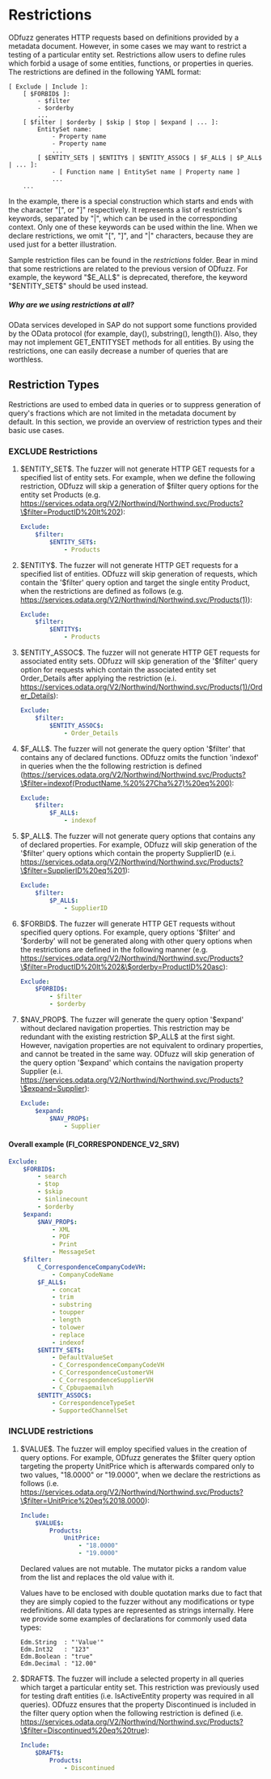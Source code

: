 # Restrictions
ODfuzz generates HTTP requests based on definitions provided by a metadata document. However, in some cases we may want to restrict a testing of a particular entity set. Restrictions allow users to define rules which forbid a usage of some entities, functions, or properties in queries. The restrictions are defined in the following YAML format:
```
[ Exclude | Include ]:
    [ $FORBID$ ]:
        - $filter
        - $orderby
        ...
    [ $filter | $orderby | $skip | $top | $expand | ... ]:
        EntitySet name:
            - Property name
            - Property name
            ...
        [ $ENTITY_SET$ | $ENTITY$ | $ENTITY_ASSOC$ | $F_ALL$ | $P_ALL$ | ... ]:
            - [ Function name | EntitySet name | Property name ]
            ...
    ...
```
In the example, there is a special construction which starts and ends with the character "[", or "]" respectively. It represents a list of restriction's keywords, separated by "|", which can be used in the corresponding context. Only one of these keywords can be used within the line. When we declare restrictions, we omit "[", "]", and "|" characters, because they are used just for a better illustration.

Sample restriction files can be found in the *restrictions* folder. Bear in mind that some restrictions are related to the previous version of ODfuzz. For example, the keyword "\$E_ALL\$" is deprecated, therefore, the keyword "\$ENTITY_SET\$" should be used instead.

##### Why are we using restrictions at all?
OData services developed in SAP do not support some functions provided by the OData protocol (for example, day(), substring(), length()). Also, they may not implement GET_ENTITYSET methods for all entities. By using the restrictions, one can easily decrease a number of queries that are worthless.

## Restriction Types
Restrictions are used to embed data in queries or to suppress generation of query's fractions which are not limited in the metadata document by default. In this section, we provide an overview of restriction types and their basic use cases.

### EXCLUDE Restrictions
1. \$ENTITY_SET\$. The fuzzer will not generate HTTP GET requests for a specified list of entity sets. For example, when we define the following restriction, ODfuzz will skip a generation of \$filter query options for the entity set Products (e.g. https://services.odata.org/V2/Northwind/Northwind.svc/Products?\$filter=ProductID%20lt%202):
   ```yaml
   Exclude:
       $filter:
           $ENTITY_SET$:
               - Products
   ```

2. \$ENTITY\$. The fuzzer will not generate HTTP GET requests for a specified list of entities. ODfuzz will skip generation of requests, which contain the '\$filter' query option and target the single entity Product, when the restrictions are defined as follows (e.g. https://services.odata.org/V2/Northwind/Northwind.svc/Products(1)):
   ```yaml
   Exclude:
       $filter:
           $ENTITY$:
               - Products
   ```

3. \$ENTITY_ASSOC\$. The fuzzer will not generate HTTP GET requests for associated entity sets. ODfuzz will skip generation of the '\$filter' query option for requests which contain the associated entity set Order_Details after applying the restriction (e.i. https://services.odata.org/V2/Northwind/Northwind.svc/Products(1)/Order_Details):
   ```yaml
   Exclude:
       $filter:
           $ENTITY_ASSOC$:
               - Order_Details
   ```

4. \$F_ALL\$. The fuzzer will not generate the query option '\$filter' that contains any of declared functions. ODfuzz omits the function 'indexof' in queries when the the following restriction is defined (https://services.odata.org/V2/Northwind/Northwind.svc/Products?\$filter=indexof(ProductName,%20%27Cha%27)%20eq%200):
   ```yaml
   Exclude:
       $filter:
           $F_ALL$:
               - indexof
   ```

5. \$P_ALL\$. The fuzzer will not generate query options that contains any of declared properties. For example, ODfuzz will skip generation of the '\$filter' query options which contain the property SupplierID (e.i. https://services.odata.org/V2/Northwind/Northwind.svc/Products?\$filter=SupplierID%20eq%201):
   ```yaml
   Exclude:
       $filter:
           $P_ALL$:
               - SupplierID
   ```

6. \$FORBID\$. The fuzzer will generate HTTP GET requests without specified query options. For example, query options '\$filter' and '\$orderby' will not be generated along with other query options when the restrictions are defined in the following manner (e.g. https://services.odata.org/V2/Northwind/Northwind.svc/Products?\$filter=ProductID%20lt%202&\$orderby=ProductID%20asc):
   ```yaml
   Exclude:
       $FORBID$:
           - $filter
           - $orderby
   ```

7. \$NAV_PROP\$. The fuzzer will generate the query option '\$expand' without declared navigation properties. This restriction may be redundant with the existing restriction \$P_ALL\$ at the first sight. However, navigation properties are not equivalent to ordinary properties, and cannot be treated in the same way. ODfuzz will skip generation of the query option '\$expand' which contains the navigation property Supplier (e.i. https://services.odata.org/V2/Northwind/Northwind.svc/Products?\$expand=Supplier):
   ```yaml
   Exclude:
       $expand:
           $NAV_PROP$:
               - Supplier
   ```

#### Overall example (FI_CORRESPONDENCE_V2_SRV)
```yaml
Exclude:
    $FORBID$:
        - search
        - $top
        - $skip
        - $inlinecount
        - $orderby
    $expand:
        $NAV_PROP$:
            - XML
            - PDF
            - Print
            - MessageSet
    $filter:
        C_CorrespondenceCompanyCodeVH:
            - CompanyCodeName
        $F_ALL$:
            - concat
            - trim
            - substring
            - toupper
            - length
            - tolower
            - replace
            - indexof
        $ENTITY_SET$:
            - DefaultValueSet
            - C_CorrespondenceCompanyCodeVH
            - C_CorrespondenceCustomerVH
            - C_CorrespondenceSupplierVH
            - C_Cpbupaemailvh
        $ENTITY_ASSOC$:
            - CorrespondenceTypeSet
            - SupportedChannelSet
```


### INCLUDE restrictions
1. \$VALUE\$. The fuzzer will employ specified values in the creation of query options. For example, ODfuzz generates the \$filter query option targeting the property UnitPrice which is afterwards compared only to two values, "18.0000" or "19.0000", when we declare the restrictions as follows (i.e. https://services.odata.org/V2/Northwind/Northwind.svc/Products?\$filter=UnitPrice%20eq%2018.0000):
   ```yaml
   Include:
       $VALUE$:
           Products:
               UnitPrice:
                   - "18.0000"
                   - "19.0000"
   ```
   Declared values are not mutable. The mutator picks a random value from the list and replaces the old value with it.

   Values have to be enclosed with double quotation marks due to fact that they are simply copied to the fuzzer without any modifications or type redefinitions. All data types are represented as strings internally. Here we provide some examples of declarations for commonly used data types:
   ```
   Edm.String  : "'Value'"
   Edm.Int32   : "123"
   Edm.Boolean : "true"
   Edm.Decimal : "12.00"
   ```

2. \$DRAFT\$. The fuzzer will include a selected property in all queries which target a particular entity set. This restriction was previously used for testing draft entities (i.e. IsActiveEntity property was required in all queries). ODfuzz ensures that the property Discontinued is included in the filter query option when the following restriction is defined (i.e. https://services.odata.org/V2/Northwind/Northwind.svc/Products?\$filter=Discontinued%20eq%20true):
   ```yaml
   Include:
       $DRAFT$:
           Products:
               - Discontinued
   ```
